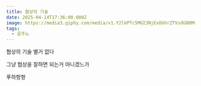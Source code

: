 ```yaml
---
title: 협상의 기술
date: 2025-04-14T17:36:00.000Z
image: https://media3.giphy.com/media/v1.Y2lkPTc5MGI3NjExOGhrZTVsdG00MGJyOThzN3R0MHJ5NHptd3p2dG5lYmxlZHQ1OXZ0dCZlcD12MV9pbnRlcm5hbF9naWZfYnlfaWQmY3Q9Zw/8Zaoyr0zW9NJLiF6Pv/giphy.gif
tags:
  - 윤주노
---
```

협상의 기술 별거 없다

그냥 협상을 잘하면 되는거 아니겠느가

푸하항항

